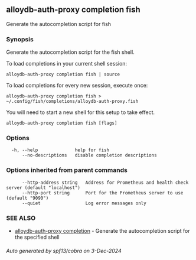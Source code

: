 ## alloydb-auth-proxy completion fish

Generate the autocompletion script for fish

### Synopsis

Generate the autocompletion script for the fish shell.

To load completions in your current shell session:

	alloydb-auth-proxy completion fish | source

To load completions for every new session, execute once:

	alloydb-auth-proxy completion fish > ~/.config/fish/completions/alloydb-auth-proxy.fish

You will need to start a new shell for this setup to take effect.


```
alloydb-auth-proxy completion fish [flags]
```

### Options

```
  -h, --help              help for fish
      --no-descriptions   disable completion descriptions
```

### Options inherited from parent commands

```
      --http-address string   Address for Prometheus and health check server (default "localhost")
      --http-port string      Port for the Prometheus server to use (default "9090")
      --quiet                 Log error messages only
```

### SEE ALSO

* [alloydb-auth-proxy completion](alloydb-auth-proxy_completion.md)	 - Generate the autocompletion script for the specified shell

###### Auto generated by spf13/cobra on 3-Dec-2024
